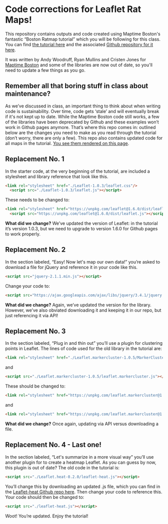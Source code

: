 # Code corrections for Leaflet Rat Maps!

This repository contains outputs and code created using Maptime Boston's fantastic “Boston Ratmap tutorial” which you will be following for this class. You can find [the tutorial here](http://maptimeboston.github.io/leaflet-intro/) and the associated [Github repository for it here](https://github.com/maptimeBoston/leaflet-intro).

It was written by Andy Woodruff, Ryan Mullins and Cristen Jones for [Maptime Boston](https://twitter.com/maptimeboston) and some of the libraries are now out of date, so you'll need to update a few things as you go.

## Remember all that boring stuff in class about maintenance?

As we’ve discussed in class, an important thing to think about when writing code is sustainability. Over time, code gets ‘stale’ and will eventually break if it's not kept up to date. While the Maptime Boston code still works, a few of the libraries have been deprecated by Github and these examples won’t work in Github pages anymore. That’s where this repo comes in: outlined below are the changes you need to make as you read through the tutorial (don’t worry, there are only a few). This repo also contains updated code for all maps in the tutorial. [You see them rendered on this page](https://shadrock.github.io/first-leaflet-map/).

## Replacement No. 1
In the starter code, at the very beginning of the tutorial, are included a stylesheet and library reference that look like this.

```HTML
<link rel="stylesheet" href="./Leaflet-1.0.3/leaflet.css"/>
  <script src="./Leaflet-1.0.3/leaflet.js"></script>
```

These needs to be changed to:

```HTML
<link rel="stylesheet" href="https://unpkg.com/leaflet@1.6.0/dist/leaflet.css" />
  <script src="https://unpkg.com/leaflet@1.6.0/dist/leaflet.js"></script>
```
**What did we change?** We’ve updated the version of Leaflet: in the tutorial it’s version 1.0.3, but we need to upgrade to version 1.6.0 for Github pages to work properly.

## Replacement No. 2
In the section labeled, “Easy! Now let's map our own data!” you’re asked to download a file for jQuery and reference it in your code like this.

```HTML
<script src="jquery-2.1.1.min.js"></script>
```
Change your code to:

```HTML
<script src="https://ajax.googleapis.com/ajax/libs/jquery/3.4.1/jquery.min.js"></script>
```
**What did we change?** Again, we’ve updated the version for the library. However, we’ve also obviated downloading it and keeping it in our repo, but just referencing it via API!

## Replacement No. 3
In the section labeled, “Plug in and thin out” you’ll use a plugin for clustering points in Leaflet. The lines of code used for the old library in the tutorial are:

```HTML
<link rel="stylesheet" href="./Leaflet.markercluster-1.0.5/MarkerCluster.css"/>
```
and

```HTML
<script src="./Leaflet.markercluster-1.0.5/leaflet.markercluster.js"></script>
```

These should be changed to:

```HTML
<link rel="stylesheet" href="https://unpkg.com/leaflet.markercluster@1.3.0/dist/MarkerCluster.css" />
```
and
```HTML
<link rel="stylesheet" href="https://unpkg.com/leaflet.markercluster@1.3.0/dist/MarkerCluster.Default.css" />
```
**What did we change?** Once again, updating via API versus downloading a file.

## Replacement No. 4 - Last one!
In the section labeled, “Let's summarize in a more visual way” you’ll use another plugin for to create a heatmap Leaflet. As you can guess by now, this plugin is out of date? The old code in the tutorial is:

```HTML
<script src="./Leaflet.heat-0.2.0/leaflet-heat.js"></script>
```

You’ll change this by downloading an updated .js file, which you can find in the [Leaflet-heat Github repo here](https://github.com/Leaflet/Leaflet.heat). Then change your code to reference this. Your code should then be changed to:

```HTML
<script src="./leaflet-heat.js"></script>
```
Woot! You’re updated. Enjoy the tutorial!  
